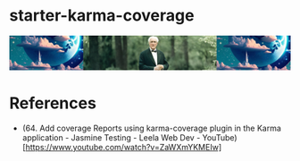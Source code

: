 # starter-karma-coverage

<img src="https://github.com/churchofscyence/resources/blob/main/banners/banner-thomas-edison.png" alt="Thomas Edison">

# References
* (64. Add coverage Reports using karma-coverage plugin in the Karma application - Jasmine Testing - Leela Web Dev - YouTube)[https://www.youtube.com/watch?v=ZaWXmYKMEIw]
